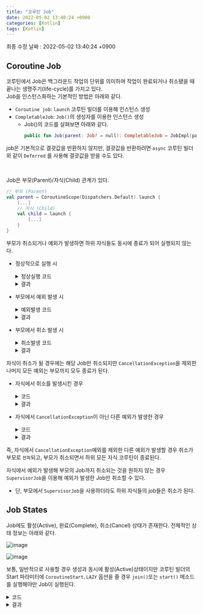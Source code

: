 ```yaml
---
title: "코루틴 Job" 
date: 2022-05-02 13:40:24 +0900
categories: [Kotlin]
tags: [Kotlin]
---
```


최종 수정 날짜 : 2022-05-02 13:40:24 +0900

## Coroutine Job

코루틴에서 Job은 백그라운드 작업의 단위를 의미하며 작업이 완료되거나 취소됐을 때 끝나는 생명주기(life-cycle)를 가지고 있다. <br>
Job을 인스턴스화하는 기본적인 방법은 아래와 같다.
- `Coroutine job`: `launch` 코루틴 빌더를 이용해 인스턴스 생성
- `CompletableJob`: `Job()`의 생성자를 이용한 인스턴스 생성
  - Job()의 코드를 살펴보면 아래와 같다.
    ```kotlin
    public fun Job(parent: Job? = null): CompletableJob = JobImpl(parent)
    ```

job은 기본적으로 결괏값을 반환하지 않지만, 결괏값을 반환하려면 `async` 코루틴 빌더와 같이 `Deferred` 를 사용해 결괏값을 받을 수도 있다.

<br>

Job은 부모(Parent)/자식(Child) 관계가 있다.<br>
```kotlin
// 부모 (Parent)
val parent = CoroutineScope(Dispatchers.Default).launch {
    [...]
    // 자식 (Child)
    val child = launch {
        [...]
    }
}
```
부모가 취소되거나 예외가 발생하면 하위 자식들도 동시에 종료가 되어 실행되지 않는다.
- 정상적으로 실행 시 
    <details>
    <summary>정상실행 코드</summary>
    
    <div markdown="1">
    
    ```kotlin
    import kotlinx.coroutines.*

    fun main() = runBlocking {
        CoroutineScope(Dispatchers.Default).launch {
            val job2 = launch {
                println("job2 start")
                delay(2000)
                println("Coroutine 2")
            }
            job2.join()
            println("Coroutine 1")
        }.join()

        println("Main")
    }
    ```
    
    </div>
    </details>

    <details>
    <summary>결과</summary>
    
    <div markdown="1">
    
    ```text
    job2 start
    Coroutine 2
    Coroutine 1
    Main
    ```
    
    </div>
    </details>
    

- 부모에서 예외 발생 시 
    <details>
    <summary>예외발생 코드</summary>

    <div markdown="1">

    ```kotlin
    import kotlinx.coroutines.*

    fun main() = runBlocking {
        CoroutineScope(Dispatchers.Default).launch {
            val job2 = launch {
                println("job2 start")
                delay(2000)
                println("Coroutine 2")
            }
            throw Exception()
            job2.join()
            println("Coroutine 1")
        }.join()

        println("Main")
    }
    ```


    </div>
    </details>

    <details>
    <summary>결과</summary>

    <div markdown="1">

    ![image](https://user-images.githubusercontent.com/29175138/166192590-0cd3d51a-eec5-444a-aa89-8f98b7d6121d.png)


    </div>
    </details>

- 부모에서 취소 발생 시 
    <details>
    <summary>취소발생 코드</summary>
    
    <div markdown="1">
    
    ```kotlin
    import kotlinx.coroutines.*
    import kotlin.coroutines.cancellation.CancellationException

    fun main() = runBlocking {
        CoroutineScope(Dispatchers.Default).launch {
            try {
                val job2 = launch {
                    println("job2 start")
                    delay(2000)
                    println("Coroutine 2")
                }
                cancel()
                job2.join()
                println("Coroutine 1")
            } catch (e: CancellationException) {
                println("예외 : ${e.stackTraceToString()}")
            }
        }.join()

        println("Main")
    }
    ```
    
    </div>
    </details>
    
    <details>
    <summary>결과</summary>
    
    <div markdown="1">
    
    ![image](https://user-images.githubusercontent.com/29175138/166193259-876a0598-71c8-4a3d-9a58-b7c236544847.png)
    
    </div>
    </details>
    
자식이 취소가 될 경우에는 해당 Job만 취소되지만 `CancellationException`을 제외한 나머지 모든 예외는 부모까지 모두 종료가 된다.

- 자식에서 취소를 발생시킨 경우
    <details>
    <summary>코드</summary>
    
    <div markdown="1">
    
    ```kotlin
    import kotlinx.coroutines.*
    import kotlin.coroutines.cancellation.CancellationException

    fun main() = runBlocking {
        CoroutineScope(Dispatchers.Default).launch {
            val job2 = launch {
                println("job2 start")
                // cancel() 또는 throw CancellationException() 시에도 취소가 됨
    //            throw CancellationException()
    //            cancel()
                delay(2000)
                println("Coroutine 2")
            }
            job2.cancel()
            println("Coroutine 1")
        }.join()

        println("Main")
    }
    ```
    
    </div>
    </details>
    
    <details>
    <summary>결과</summary>
    
    <div markdown="1">
    
    ```kotlin
    // job2만 취소가 됨
    job2 start
    Coroutine 1
    Main
    ```
    
    </div>
    </details>
    
- 자식에서 `CancellationException`이 아닌 다른 예외가 발생한 경우
    <details>
    <summary>코드</summary>
    
    <div markdown="1">
    
    ```kotlin
    import kotlinx.coroutines.*

    fun main() = runBlocking {
        CoroutineScope(Dispatchers.Default).launch {
            val job2 = launch {
                println("job2 start")
                throw Exception()
                delay(2000)
                println("Coroutine 2")
            }
            job2.join()
            println("Coroutine 1")
        }.join()

        println("Main")
    }
    ```
    
    </div>
    </details>
    
    <details>
    <summary>결과</summary>
    
    <div markdown="1">
    
    ![image](https://user-images.githubusercontent.com/29175138/166196564-0fed1580-30d2-45c9-a314-de832b49e341.png)
    
    </div>
    </details>

즉, 자식에서 `CancellationException`예외를 제외한 다른 예외가 발생할 경우 취소가 부모로 `전파`되고, 부모가 취소되면서 하위 모든 자식 코루틴이 종료된다.<br>

자식에서 예외가 발생해 부모의 Job까지 취소되는 것을 원하지 않는 경우 `SupervisorJob`을 이용해 예외가 발생한 Job만 취소할 수 있다.
  - 단, 부모에서 `SupervisorJob`을 사용하더라도 하위 자식들의 job들은 취소가 된다.

## Job States
Job에도 활성(Active), 완료(Complete), 취소(Cancel) 상태가 존재한다. 전체적인 상태 정보는 아래와 같다.

![image](https://user-images.githubusercontent.com/29175138/166201427-f95075d4-89d7-475c-9138-dd7c6b0fe6ed.png)

![image](https://user-images.githubusercontent.com/29175138/166202316-ced5a35e-7922-4f6c-b8a0-8cd4d29cbd3e.png)

보통, 일반적으로 사용할 경우 생성과 동시에 활성(Active)상태이지만 코루틴 빌더의 Start 파라미터에 `CoroutineStart.LAZY` 옵션을 줄 경우 `join()`또는 `start()` 메소드를 실행해야만 Job이 실행된다.

<details>
<summary>코드</summary>

<div markdown="1">

```kotlin
import kotlinx.coroutines.*

fun main() = runBlocking {
    CoroutineScope(Dispatchers.Default).launch {
        val job2 = launch(start = CoroutineStart.LAZY) {
            println("job2 start")
            println("job state isActive: $isActive [job2 in]")
            delay(2000)
            println("Coroutine 2")
        }
        println("job state isActive: ${job2.isActive}")
        job2.join()

        println("Coroutine 1")
    }.join()

    println("Main")
}
```

</div>
</details>

<details>
<summary>결과</summary>

<div markdown="1">

```text
job state isActive: false
job2 start
job state isActive: true [job2 in]
Coroutine 2
Coroutine 1
Main
```

</div>
</details>
